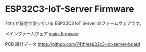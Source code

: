 # ESP32C3-IoT-Server Firmware

74th が自宅で使っている ESP32C3 IoT Server のファームウェアです。

メインファームウェア [main-firmware](./main-firmware/)

PCB 設計データ https://github.com/74th/esp32c3-iot-server-board
